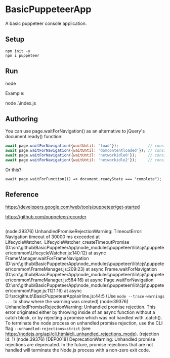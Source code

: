 # BasicPuppeteerApp

A basic puppeteer console application.


## Setup

```
npm init -y
npm i puppeteer
```

## Run

node <script-filename>

Example:

node .\index.js

## Authoring

You can use page.waitForNavigation() as an alternative to jQuery's document.ready() function:

```js ; ref: https://stackoverflow.com/questions/53017788/function-similar-to-document-ready-in-puppeteer
await page.waitForNavigation({waitUntil: 'load'});             // consider navigation to be finished when the load event is fired.
await page.waitForNavigation({waitUntil: 'domcontentloaded'}); // consider navigation to be finished when the DOMContentLoaded event is fired.
await page.waitForNavigation({waitUntil: 'networkidle0'});     // consider navigation to be finished when there are no more than 0 network connections for at least 500 ms.
await page.waitForNavigation({waitUntil: 'networkidle2'});     // consider navigation to be finished when there are no more than 2 network connections for at least 500 ms.
```

Or this?:

`await page.waitForFunction(() => document.readyState === "complete");`


## Reference

https://developers.google.com/web/tools/puppeteer/get-started

https://github.com/puppeteer/recorder


## 

(node:39376) UnhandledPromiseRejectionWarning: TimeoutError: Navigation timeout of 30000 ms exceeded
    at LifecycleWatcher._LifecycleWatcher_createTimeoutPromise (D:\src\github\BasicPuppeteerApp\node_modules\puppeteer\lib\cjs\puppeteer\common\LifecycleWatcher.js:140:12)
    at async FrameManager.waitForFrameNavigation (D:\src\github\BasicPuppeteerApp\node_modules\puppeteer\lib\cjs\puppeteer\common\FrameManager.js:209:23)
    at async Frame.waitForNavigation (D:\src\github\BasicPuppeteerApp\node_modules\puppeteer\lib\cjs\puppeteer\common\FrameManager.js:584:16)
    at async Page.waitForNavigation (D:\src\github\BasicPuppeteerApp\node_modules\puppeteer\lib\cjs\puppeteer\common\Page.js:1121:16)
    at async D:\src\github\BasicPuppeteerApp\airline.js:44:5
(Use `node --trace-warnings ...` to show where the warning was created)
(node:39376) UnhandledPromiseRejectionWarning: Unhandled promise rejection. This error originated either by throwing inside of an async function without a catch block, or by rejecting a promise which was not handled with .catch(). To terminate the node process on unhandled promise rejection, use the CLI flag `--unhandled-rejections=strict` (see https://nodejs.org/api/cli.html#cli_unhandled_rejections_mode). (rejection id: 1)
(node:39376) [DEP0018] DeprecationWarning: Unhandled promise rejections are deprecated. In the future, promise rejections that are not handled will terminate the Node.js process with a non-zero exit code.